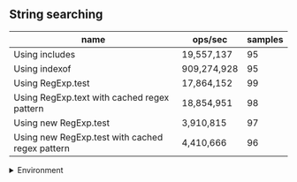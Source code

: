 ## String searching

|name|ops/sec|samples|
|-|-|-|
|Using includes|19,557,137|95|
|Using indexof|909,274,928|95|
|Using RegExp.test|17,864,152|99|
|Using RegExp.text with cached regex pattern|18,854,951|98|
|Using new RegExp.test|3,910,815|97|
|Using new RegExp.test with cached regex pattern|4,410,666|96|


<details>
<summary>Environment</summary>

* __Machine:__ linux x64 | 4 vCPUs | 15.2GB Mem
* __Run:__ Sat May 04 2024 01:34:36 GMT+0000 (Coordinated Universal Time)
</details>

<!--
{"environment":{"platform":"linux","arch":"x64","cpus":4,"totalMemory":15.245216369628906},"benchmarks":[{"name":"Using includes","opsSec":19557137.40041973,"samples":4},{"name":"Using indexof","opsSec":909274927.810384,"samples":6},{"name":"Using RegExp.test","opsSec":17864151.638627034,"samples":6},{"name":"Using RegExp.text with cached regex pattern","opsSec":18854951.130531296,"samples":6},{"name":"Using new RegExp.test","opsSec":3910814.521348051,"samples":5},{"name":"Using new RegExp.test with cached regex pattern","opsSec":4410666.040207417,"samples":5}]}-->
